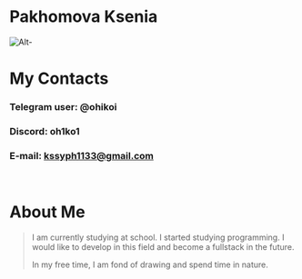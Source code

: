 # Pakhomova Ksenia 

![Alt-](https://github.com/ohikoi/rsschool-cv/assets/173685995/faac30f3-f08e-4555-ad9b-5553b1df879d)
<br>

# My Contacts  
### Telegram user: @ohikoi
### Discord: oh1ko1
### E-mail: kssyph1133@gmail.com
<br>

# About Me
> I am currently studying at school. I started studying programming. I would like to develop in this field and become a fullstack in the future.
>
>In my free time, I am fond of drawing and spend time in nature.
<br>
